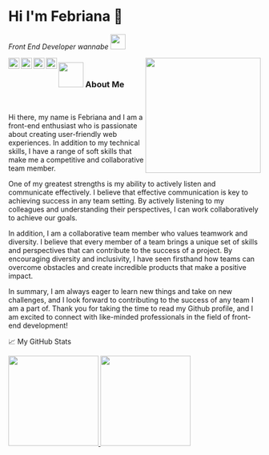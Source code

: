 # Hi I'm Febriana 👋
 
<p><em>Front End Developer wannabe <img src="https://media.giphy.com/media/WUlplcMpOCEmTGBtBW/giphy.gif" width="30"> 
</em></p>

<img align='right' src="https://media.giphy.com/media/M9gbBd9nbDrOTu1Mqx/giphy.gif" width="230">

<a href="https://www.instagram.com/febrianaa27_/">
  <img align="left" alt="Febriana's Instagram" width="22px" src="https://raw.githubusercontent.com/hussainweb/hussainweb/main/icons/instagram.png" />
</a>
<a href="https://discord.com/users/694869877621522522">
  <img align="left" alt="Febriana's Discord" width="22px" src="https://raw.githubusercontent.com/peterthehan/peterthehan/master/assets/discord.svg" />
</a>
<a href="https://twitter.com/Noharaeve">
  <img align="left" alt="Febriana| Twitter" width="22px" src="https://raw.githubusercontent.com/peterthehan/peterthehan/master/assets/twitter.svg" />
</a>
<a href="https://www.linkedin.com/in/febrianaa/">
  <img align="left" alt="Febriana's LinkedIN" width="22px" src="https://raw.githubusercontent.com/peterthehan/peterthehan/master/assets/linkedin.svg" />
</a>

### <img src="https://media.giphy.com/media/VgCDAzcKvsR6OM0uWg/giphy.gif" width="50"> About Me 
<br />

Hi there, my name is Febriana and I am a front-end enthusiast who is passionate about creating user-friendly web experiences. In addition to my technical skills, I have a range of soft skills that make me a competitive and collaborative team member.

One of my greatest strengths is my ability to actively listen and communicate effectively. I believe that effective communication is key to achieving success in any team setting. By actively listening to my colleagues and understanding their perspectives, I can work collaboratively to achieve our goals.

In addition, I am a collaborative team member who values teamwork and diversity. I believe that every member of a team brings a unique set of skills and perspectives that can contribute to the success of a project. By encouraging diversity and inclusivity, I have seen firsthand how teams can overcome obstacles and create incredible products that make a positive impact.

In summary, I am always eager to learn new things and take on new challenges, and I look forward to contributing to the success of any team I am a part of. Thank you for taking the time to read my Github profile, and I am excited to connect with like-minded professionals in the field of front-end development!

📈 My GitHub Stats
<p align="left">
<a href="https://github.com/frxeve">
  <img height="180em" src="https://github-readme-stats-eight-theta.vercel.app/api?username=frxeve&show_icons=true&theme=algolia&include_all_commits=true&count_private=true"/>
  <img height="180em" src="https://github-readme-stats-eight-theta.vercel.app/api/top-langs/?username=frxeve&layout=compact&langs_count=8&theme=algolia"/>
</a>
</p>

